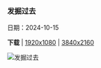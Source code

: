 ### 发掘过去

日期：2024-10-15

**下载**  |  [1920x1080](https://cn.bing.com/th?id=OHR.FossilsDorset_ZH-CN8722623801_1920x1080.jpg)  |  [3840x2160](https://cn.bing.com/th?id=OHR.FossilsDorset_ZH-CN8722623801_UHD.jpg)

![发掘过去](https://cn.bing.com/th?id=OHR.FossilsDorset_ZH-CN8722623801_1920x1080.jpg "侏罗纪海岸的箭石和菊石化石，多塞特郡，英国 (© Nature Picture Library/Alamy Stock Photo)")


